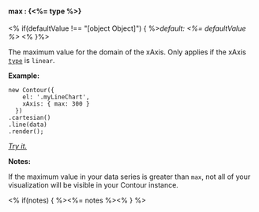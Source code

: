 #### **max** : {<%= type %>}

<% if(defaultValue !== "[object Object]") { %>*default: <%= defaultValue %>* <% }%>

The maximum value for the domain of the xAxis. Only applies if the xAxis [`type`](#config_config.xAxis.type) is `linear`.

**Example:**

    new Contour({
        el: '.myLineChart',
        xAxis: { max: 300 }
      })
    .cartesian()
    .line(data)
    .render();

*[Try it.](<%= jsFiddleLink %>)*

**Notes:**

If the maximum value in your data series is greater than `max`, not all of your visualization will be visible in your Contour instance.

<% if(notes) { %><%= notes %><% } %>

